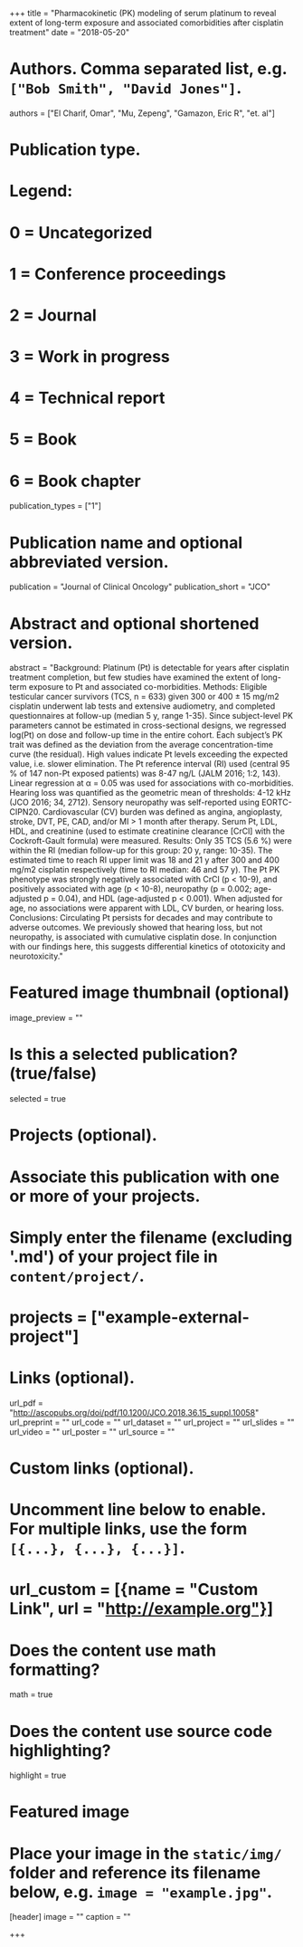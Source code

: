 +++
title = "Pharmacokinetic (PK) modeling of serum platinum to reveal extent of long-term exposure and associated comorbidities after cisplatin treatment"
date = "2018-05-20"

# Authors. Comma separated list, e.g. `["Bob Smith", "David Jones"]`.
authors = ["El Charif, Omar", "Mu, Zepeng", "Gamazon, Eric R", "et. al"]

# Publication type.
# Legend:
# 0 = Uncategorized
# 1 = Conference proceedings
# 2 = Journal
# 3 = Work in progress
# 4 = Technical report
# 5 = Book
# 6 = Book chapter
publication_types = ["1"]

# Publication name and optional abbreviated version.
publication = "Journal of Clinical Oncology"
publication_short = "JCO"

# Abstract and optional shortened version.
abstract = "Background: Platinum (Pt) is detectable for years after cisplatin treatment completion, but few studies have examined the extent of long-term exposure to Pt and associated co-morbidities. Methods: Eligible testicular cancer survivors (TCS, n = 633) given 300 or 400 ± 15 mg/m2 cisplatin underwent lab tests and extensive audiometry, and completed questionnaires at follow-up (median 5 y, range 1-35). Since subject-level PK parameters cannot be estimated in cross-sectional designs, we regressed log(Pt) on dose and follow-up time in the entire cohort. Each subject’s PK trait was defined as the deviation from the average concentration-time curve (the residual). High values indicate Pt levels exceeding the expected value, i.e. slower elimination. The Pt reference interval (RI) used (central 95 % of 147 non-Pt exposed patients) was 8-47 ng/L (JALM 2016; 1:2, 143). Linear regression at α = 0.05 was used for associations with co-morbidities. Hearing loss was quantified as the geometric mean of thresholds: 4-12 kHz (JCO 2016; 34, 2712). Sensory neuropathy was self-reported using EORTC-CIPN20. Cardiovascular (CV) burden was defined as angina, angioplasty, stroke, DVT, PE, CAD, and/or MI > 1 month after therapy. Serum Pt, LDL, HDL, and creatinine (used to estimate creatinine clearance [CrCl] with the Cockroft-Gault formula) were measured. Results: Only 35 TCS (5.6 %) were within the RI (median follow-up for this group: 20 y, range: 10-35). The estimated time to reach RI upper limit was 18 and 21 y after 300 and 400 mg/m2 cisplatin respectively (time to RI median: 46 and 57 y). The Pt PK phenotype was strongly negatively associated with CrCl (p < 10-9), and positively associated with age (p < 10-8), neuropathy (p = 0.002; age-adjusted p = 0.04), and HDL (age-adjusted p < 0.001). When adjusted for age, no associations were apparent with LDL, CV burden, or hearing loss. Conclusions: Circulating Pt persists for decades and may contribute to adverse outcomes. We previously showed that hearing loss, but not neuropathy, is associated with cumulative cisplatin dose. In conjunction with our findings here, this suggests differential kinetics of ototoxicity and neurotoxicity."

# Featured image thumbnail (optional)
image_preview = ""

# Is this a selected publication? (true/false)
selected = true

# Projects (optional).
#   Associate this publication with one or more of your projects.
#   Simply enter the filename (excluding '.md') of your project file in `content/project/`.
# projects = ["example-external-project"]

# Links (optional).
url_pdf = "http://ascopubs.org/doi/pdf/10.1200/JCO.2018.36.15_suppl.10058"
url_preprint = ""
url_code = ""
url_dataset = ""
url_project = ""
url_slides = ""
url_video = ""
url_poster = ""
url_source = ""

# Custom links (optional).
#   Uncomment line below to enable. For multiple links, use the form `[{...}, {...}, {...}]`.
# url_custom = [{name = "Custom Link", url = "http://example.org"}]

# Does the content use math formatting?
math = true

# Does the content use source code highlighting?
highlight = true

# Featured image
# Place your image in the `static/img/` folder and reference its filename below, e.g. `image = "example.jpg"`.
[header]
image = ""
caption = ""

+++

